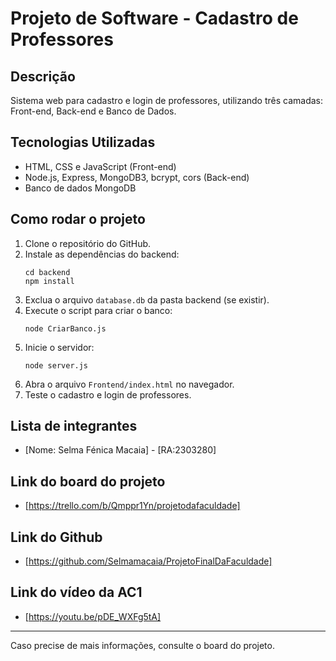 # Projeto de Software - Cadastro de Professores

## Descrição
Sistema web para cadastro e login de professores, utilizando três camadas: Front-end, Back-end e Banco de Dados.

## Tecnologias Utilizadas
- HTML, CSS e JavaScript (Front-end)
- Node.js, Express, MongoDB3, bcrypt, cors (Back-end)
- Banco de dados MongoDB

## Como rodar o projeto
1. Clone o repositório do GitHub.
2. Instale as dependências do backend:
   ```
   cd backend
   npm install
   ```
3. Exclua o arquivo `database.db` da pasta backend (se existir).
4. Execute o script para criar o banco:
   ```
   node CriarBanco.js
   ```
5. Inicie o servidor:
   ```
   node server.js
   ```
6. Abra o arquivo `Frontend/index.html` no navegador.
7. Teste o cadastro e login de professores.

## Lista de integrantes
- [Nome: Selma Fénica Macaia] - [RA:2303280]

## Link do board do projeto
- [https://trello.com/b/Qmppr1Yn/projetodafaculdade]

## Link do Github
- [https://github.com/Selmamacaia/ProjetoFinalDaFaculdade]

## Link do vídeo da AC1
- [https://youtu.be/pDE_WXFg5tA]

---
Caso precise de mais informações, consulte o board do projeto.
